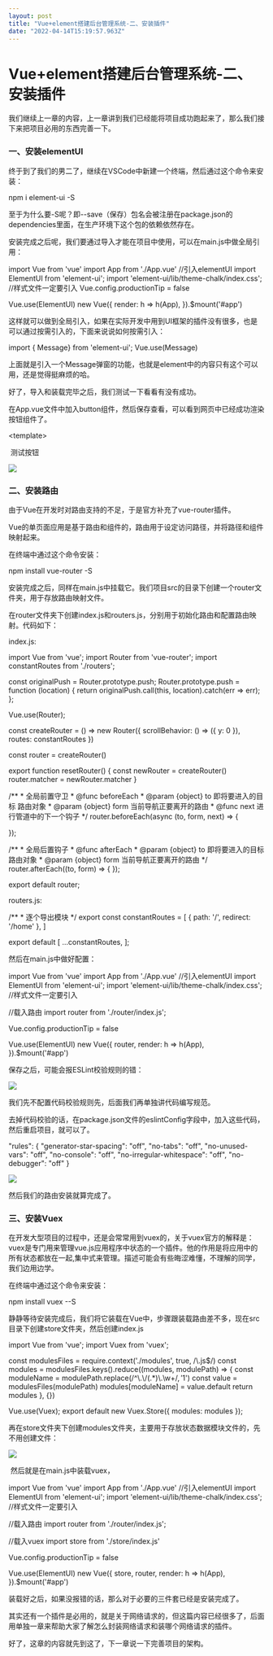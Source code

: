 ```yaml
---
layout: post
title: "Vue+element搭建后台管理系统-二、安装插件"
date: "2022-04-14T15:19:57.963Z"
---
```

Vue+element搭建后台管理系统-二、安装插件
==========================

我们继续上一章的内容，上一章讲到我们已经能将项目成功跑起来了，那么我们接下来把项目必用的东西完善一下。

### 一、安装elementUI

终于到了我们的男二了，继续在VSCode中新建一个终端，然后通过这个命令来安装：

npm i element-ui -S

至于为什么要-S呢？即--save（保存）包名会被注册在package.json的dependencies里面，在生产环境下这个包的依赖依然存在。

安装完成之后呢，我们要通过导入才能在项目中使用，可以在main.js中做全局引用：

import Vue from 'vue'
import App from './App.vue'
//引入elementUI
import ElementUI from 'element-ui';
import 'element-ui/lib/theme-chalk/index.css'; //样式文件一定要引入
Vue.config.productionTip \= false

Vue.use(ElementUI)
new Vue({
  render: h \=> h(App),
}).$mount('#app')

这样就可以做到全局引入，如果在实际开发中用到UI框架的插件没有很多，也是可以通过按需引入的，下面来说说如何按需引入：

import { Message} from 'element-ui';
Vue.use(Message)

上面就是引入一个Message弹窗的功能，也就是element中的内容只有这个可以用，还是觉得挺麻烦的哈。

好了，导入和装载完毕之后，我们测试一下看看有没有成功。

在App.vue文件中加入button组件，然后保存查看，可以看到网页中已经成功渲染按钮组件了。

<template\>
  <div id\="app"\>
    <img alt\="Vue logo" src\="./assets/logo.png"\>
    <el-button type\="primary"\>测试按钮</el-button\>
    <HelloWorld msg\="Welcome to Your Vue.js App"/>
  </div\>
</template\>

![](https://img2020.cnblogs.com/blog/1412174/202111/1412174-20211127152205253-745600212.png)

### 二、安装路由

由于Vue在开发时对路由支持的不足，于是官方补充了vue-router插件。

Vue的单页面应用是基于路由和组件的，路由用于设定访问路径，并将路径和组件映射起来。

在终端中通过这个命令安装：

npm install vue-router -S

安装完成之后，同样在main.js中挂载它。我们项目src的目录下创建一个router文件夹，用于存放路由映射文件。

在router文件夹下创建index.js和routers.js，分别用于初始化路由和配置路由映射。代码如下：

index.js:

import Vue from 'vue';
import Router from 'vue-router';
import constantRoutes from './routers';


const originalPush \= Router.prototype.push;
Router.prototype.push \= function (location) {
    return originalPush.call(this, location).catch(err => err);
};

Vue.use(Router);

const createRouter \= () => new Router({
    scrollBehavior: () \=> ({ y: 0 }),
    routes: constantRoutes
})

const router \= createRouter()


export function resetRouter() {
    const newRouter \= createRouter()
    router.matcher \= newRouter.matcher
}

/\*\*
 \* 全局前置守卫
 \* @func beforeEach
 \* @param {object} to 即将要进入的目标 路由对象
 \* @param {object} form 当前导航正要离开的路由
 \* @func next 进行管道中的下一个钩子
 \*/
router.beforeEach(async (to, form, next) \=> {
    
});

/\*\*
 \* 全局后置钩子
 \* @func afterEach
 \* @param {object} to 即将要进入的目标 路由对象
 \* @param {object} form 当前导航正要离开的路由
 \*/
router.afterEach((to, form) \=> { });


export default router;

routers.js:

/\*\*
 \* 逐个导出模块
 \*/
export const constantRoutes \= \[
    {
        path: '/',
        redirect: '/home'
    },
\]

export default \[
    ...constantRoutes,
\];

然后在main.js中做好配置：

import Vue from 'vue'
import App from './App.vue'
//引入elementUI
import ElementUI from 'element-ui';
import 'element-ui/lib/theme-chalk/index.css'; //样式文件一定要引入

//载入路由
import router from './router/index.js';

Vue.config.productionTip \= false

Vue.use(ElementUI)
new Vue({
    router,
    render: h \=> h(App),
}).$mount('#app')

保存之后，可能会报ESLint校验规则的错：

![](https://img2020.cnblogs.com/blog/1412174/202111/1412174-20211127155252659-2117246511.png)

我们先不配置代码校验规则先，后面我们再单独讲代码编写规范。

去掉代码校验的话，在package.json文件的eslintConfig字段中，加入这些代码，然后重启项目，就可以了。

"rules": {
            "generator-star-spacing": "off",
            "no-tabs": "off",
            "no-unused-vars": "off",
            "no-console": "off",
            "no-irregular-whitespace": "off",
            "no-debugger": "off"
        }

![](https://img2020.cnblogs.com/blog/1412174/202111/1412174-20211127155837812-1739887328.png)

然后我们的路由安装就算完成了。

### 三、安装Vuex

在开发大型项目的过程中，还是会常常用到vuex的，关于vuex官方的解释是：vuex是专门用来管理vue.js应用程序中状态的一个插件。他的作用是将应用中的所有状态都放在一起,集中式来管理。描述可能会有些晦涩难懂，不理解的同学，我们边用边学。

在终端中通过这个命令来安装：

npm install vuex --S

静静等待安装完成后，我们将它装载在Vue中，步骤跟装载路由差不多，现在src目录下创建store文件夹，然后创建index.js

import Vue from 'vue';
import Vuex from 'vuex';


const modulesFiles \= require.context('./modules', true, /\\.js$/)
const modules \= modulesFiles.keys().reduce((modules, modulePath) => {
    const moduleName \= modulePath.replace(/^\\.\\/(.\*)\\.\\w+$/, '$1')
    const value \= modulesFiles(modulePath)
    modules\[moduleName\] \= value.default
    return modules
}, {})


Vue.use(Vuex);
export default new Vuex.Store({
    modules: modules
});

再在store文件夹下创建modules文件夹，主要用于存放状态数据模块文件的，先不用创建文件：

![](https://img2020.cnblogs.com/blog/1412174/202111/1412174-20211127161142098-668801155.png)

 然后就是在main.js中装载vuex，

import Vue from 'vue'
import App from './App.vue'
//引入elementUI
import ElementUI from 'element-ui';
import 'element-ui/lib/theme-chalk/index.css'; //样式文件一定要引入

//载入路由
import router from './router/index.js';

//载入vuex
import store from './store/index.js'

Vue.config.productionTip \= false

Vue.use(ElementUI)
new Vue({
    store,
    router,
    render: h \=> h(App),
}).$mount('#app')

装载好之后，如果没报错的话，那么对于必要的三件套已经是安装完成了。

其实还有一个插件是必用的，就是关于网络请求的，但这篇内容已经很多了，后面用单独一章来帮助大家了解怎么封装网络请求和装哪个网络请求的插件。

好了，这章的内容就先到这了，下一章说一下完善项目的架构。